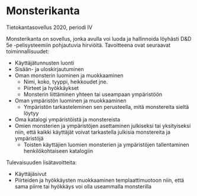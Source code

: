 # Monsterikanta
Tietokantasovellus 2020, periodi IV

Monsterikanta on sovellus, jonka avulla voi luoda ja hallinnoida löyhästi D&D 5e -pelisysteemiin pohjautuvia hirviöitä.
Tavoitteena ovat seuraavat toiminnallisuudet:
- Käyttäjätunnusten luonti
- Sisään- ja uloskirjautuminen
- Oman monsterin luominen ja muokkaaminen 
  - Nimi, koko, tyyppi, heikkoudet jne.
  - Piirteet ja hyökkäykset 
  - Monsterin liittäminen yhteen tai useampaan ympäristöön
- Oman ympäristön luominen ja muokkaaminen
  - Ympäristön tarkasteleminen sen perusteella, mitä monstereita sieltä löytyy
- Oma katalogi ympäristöistä ja monstereista
- Omien monsterien ja ympäristöjen asettaminen julkiseksi tai yksityiseksi niin, että kaikki käyttäjät voivat tarkastella julkisia monstereita ja ympäristöjä
  - Toisten käyttäjien luomien monsterien ja ympäristöjen tallentaminen henkilökohtaiseen katalogiin

Tulevaisuuden lisätavoitteita:
- Käyttäjäsivut
- Piirteiden ja hyökkäysten muokkaaminen templaattimuotoon niin, että sama piirre tai hyökkäys voi olla useammalla monsterilla

